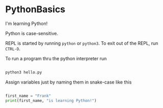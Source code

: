 # PythonBasics

I'm learning Python! 

Python is case-sensitive.

REPL is started by running `python` or `python3`. To exit out of the REPL, run `CTRL-D`.

To run a program thru the python interpreter run 

```python

python3 hello.py

```

Assign variables just by naming them in snake-case like this

```python

first_name = "Frank"
print(first_name, "is learning Python!")

```